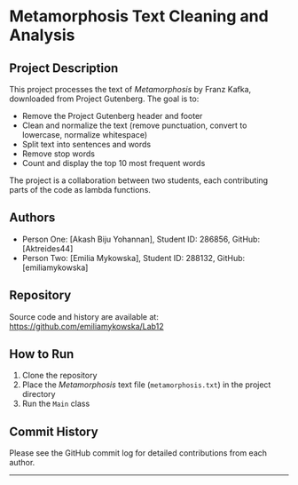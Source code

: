 # Metamorphosis Text Cleaning and Analysis

## Project Description

This project processes the text of *Metamorphosis* by Franz Kafka, downloaded from Project Gutenberg. The goal is to:

- Remove the Project Gutenberg header and footer
- Clean and normalize the text (remove punctuation, convert to lowercase, normalize whitespace)
- Split text into sentences and words
- Remove stop words
- Count and display the top 10 most frequent words

The project is a collaboration between two students, each contributing parts of the code as lambda functions.

## Authors

- Person One: [Akash Biju Yohannan], Student ID: 286856, GitHub: [Aktreides44]  
- Person Two: [Emilia Mykowska], Student ID: 288132, GitHub: [emiliamykowska]

## Repository

Source code and history are available at:  
https://github.com/emiliamykowska/Lab12

## How to Run

1. Clone the repository  
2. Place the *Metamorphosis* text file (`metamorphosis.txt`) in the project directory  
3. Run the `Main` class

## Commit History

Please see the GitHub commit log for detailed contributions from each author.

---

